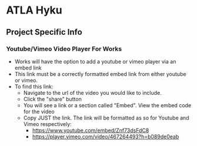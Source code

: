 # ATLA Hyku
## Project Specific Info
### Youtube/Vimeo Video Player For Works
- Works will have the option to add a youtube or vimeo player via an embed link
- This link must be a correctly formatted embed link from either youtube or vimeo.
- To find this link:
    - Navigate to the url of the video you would like to include.
    - Click the "share" button
    - You will see a link or a section called "Embed". View the embed code for the video
    - Copy JUST the link. The link will be formatted as so for Youtube and Vimeo respectively:
      - https://www.youtube.com/embed/Znf73dsFdC8
      - https://player.vimeo.com/video/467264493?h=b089de0eab